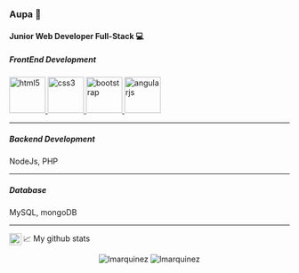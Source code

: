### Aupa 🤟

#### Junior Web Developer Full-Stack 💻

  

##### FrontEnd Development

<a href="https://www.w3.org/html/" target="_blank"> <img src="https://devicons.github.io/devicon/devicon.git/icons/html5/html5-original-wordmark.svg" alt="html5" width="65" height="65"/> <a href="https://www.w3schools.com/css/" target="_blank"> <img src="https://devicons.github.io/devicon/devicon.git/icons/css3/css3-original-wordmark.svg" alt="css3" width="65" height="65"/> <a href="https://getbootstrap.com" target="_blank"> <img src="https://devicons.github.io/devicon/devicon.git/icons/bootstrap/bootstrap-plain.svg" alt="bootstrap" width="65" height="65"/> </a> <a href="https://angular.io" target="_blank"> <img src="https://devicons.github.io/devicon/devicon.git/icons/angularjs/angularjs-original.svg" alt="angularjs" width="65" height="65"/> </a>

____

##### Backend Development

NodeJs, PHP

_____

##### Database

MySQL, mongoDB

_____


<p style="margin:4px 0px">
  
<a href="https://www.linkedin.com/in/laura-marquinez-sedano/">
  <img align="left" alt="Laura's LinkedIN" width="22px" src="https://raw.githubusercontent.com/peterthehan/peterthehan/master/assets/linkedin.svg" />
</a>

📈 My github stats
 
</p>
<p align="center"> 
  <img src="https://github-readme-stats.vercel.app/api?username=lmarquinez&show_icons=true&theme=gotham" alt="lmarquinez" />
  <img src="https://github-readme-stats.vercel.app/api/top-langs/?username=lmarquinez&layout=compact&theme=gotham" alt="lmarquinez" />
</p>

